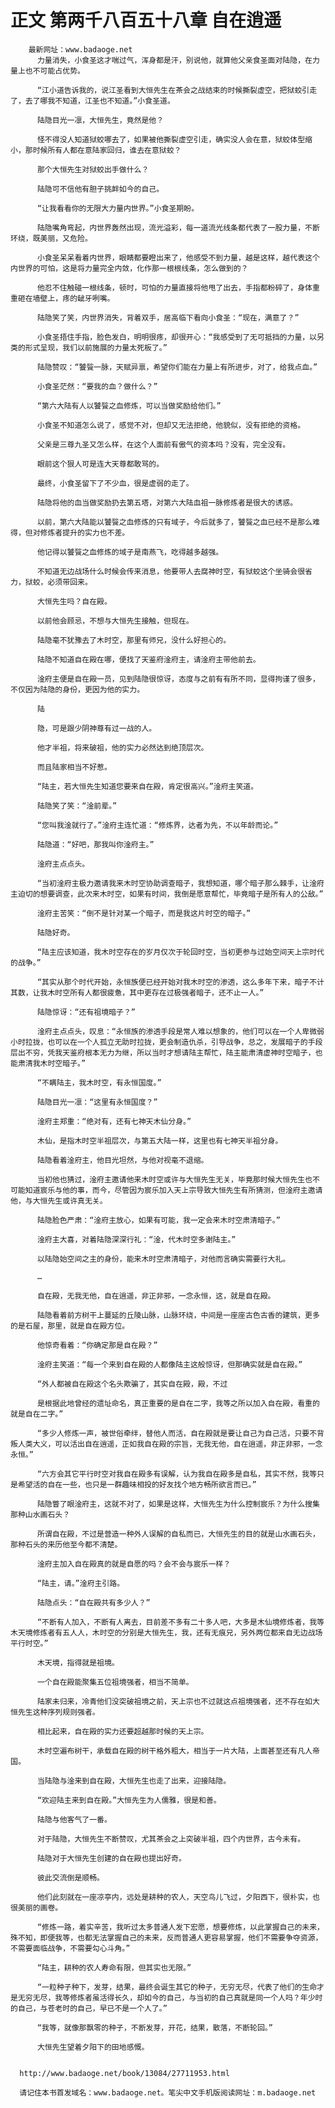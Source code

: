 # 正文 第两千八百五十八章 自在逍遥
        最新网址：www.badaoge.net
          力量消失，小食圣这才喘过气，浑身都是汗，别说他，就算他父亲食圣面对陆隐，在力量上也不可能占优势。
      
          “江小道告诉我的，说江圣看到大恒先生在茶会之战结束的时候撕裂虚空，把狱蛟引走了，去了哪我不知道，江圣也不知道。”小食圣道。
      
          陆隐目光一凛，大恒先生，竟然是他？
      
          怪不得没人知道狱蛟哪去了，如果被他撕裂虚空引走，确实没人会在意，狱蛟体型缩小，那时候所有人都在意陆家回归，谁去在意狱蛟？
      
          那个大恒先生对狱蛟出手做什么？
      
          陆隐可不信他有胆子挑衅如今的自己。
      
          “让我看看你的无限大力量内世界。”小食圣期盼。
      
          陆隐嘴角弯起，内世界轰然出现，流光溢彩，每一道流光线条都代表了一股力量，不断环绕，既美丽，又危险。
      
          小食圣呆呆看着内世界，眼睛都要瞪出来了，他感受不到力量，越是这样，越代表这个内世界的可怕，这是将力量完全内敛，化作那一根根线条，怎么做到的？
      
          他忍不住触碰一根线条，顿时，可怕的力量直接将他甩了出去，手指都粉碎了，身体重重砸在墙壁上，疼的龇牙咧嘴。
      
          陆隐笑了笑，内世界消失，背着双手，居高临下看向小食圣：“现在，满意了？”
      
          小食圣捂住手指，脸色发白，明明很疼，却很开心：“我感受到了无可抵挡的力量，以另类的形式呈现，我们以前施展的力量太死板了。”
      
          陆隐赞叹：“饕餮一脉，天赋异禀，希望你们能在力量上有所进步，对了，给我点血。”
      
          小食圣茫然：“要我的血？做什么？”
      
          “第六大陆有人以饕餮之血修炼，可以当做奖励给他们。”
      
          小食圣不知道怎么说了，感觉不对，但却又无法拒绝，他貌似，没有拒绝的资格。
      
          父亲是三尊九圣又怎么样，在这个人面前有傲气的资本吗？没有，完全没有。
      
          眼前这个狠人可是连大天尊都敢骂的。
      
          最终，小食圣留下了不少血，很是虚弱的走了。
      
          陆隐将他的血当做奖励扔去第五塔，对第六大陆血祖一脉修炼者是很大的诱惑。
      
          以前，第六大陆能以饕餮之血修炼的只有域子，今后就多了，饕餮之血已经不是那么难得，但对修炼者提升的实力也不差。
      
          他记得以饕餮之血修炼的域子是南燕飞，吃得越多越强。
      
          不知道无边战场什么时候会传来消息，他要带人去腐神时空，有狱蛟这个坐骑会很省力，狱蛟，必须带回来。
      
          大恒先生吗？自在殿。
      
          以前他会顾忌，不想与大恒先生接触，但现在。
      
          陆隐毫不犹豫去了木时空，那里有师兄，没什么好担心的。
      
          陆隐不知道自在殿在哪，便找了天鉴府淦府主，请淦府主带他前去。
      
          淦府主便是自在殿一员，见到陆隐很惊讶，态度与之前有有所不同，显得拘谨了很多，不仅因为陆隐的身份，更因为他的实力。
      
          陆
      
          隐，可是跟少阴神尊有过一战的人。
      
          他才半祖，将来破祖，他的实力必然达到绝顶层次。
      
          而且陆家相当不好惹。
      
          “陆主，若大恒先生知道您要来自在殿，肯定很高兴。”淦府主笑道。
      
          陆隐笑了笑：“淦前辈。”
      
          “您叫我淦就行了。”淦府主连忙道：“修炼界，达者为先，不以年龄而论。”
      
          陆隐道：“好吧，那我叫你淦府主。”
      
          淦府主点点头。
      
          “当初淦府主极力邀请我来木时空协助调查暗子，我想知道，哪个暗子那么棘手，让淦府主迫切的想要调查，此次来木时空，如果有时间，我倒是愿意帮忙，毕竟暗子是所有人的公敌。”
      
          淦府主苦笑：“倒不是针对某一个暗子，而是我这片时空的暗子。”
      
          陆隐好奇。
      
          “陆主应该知道，我木时空存在的岁月仅次于轮回时空，当初更参与过始空间天上宗时代的战争。”
      
          “其实从那个时代开始，永恒族便已经开始对我木时空的渗透，这么多年下来，暗子不计其数，让我木时空所有人都很疲惫，其中更存在过极强者暗子，还不止一人。”
      
          陆隐惊讶：“还有祖境暗子？”
      
          淦府主点点头，叹息：“永恒族的渗透手段是常人难以想象的，他们可以在一个人卑微弱小时拉拢，也可以在一个人孤立无助时拉拢，更会制造仇杀，引导战争，总之，发展暗子的手段层出不穷，凭我天鉴府根本无力为继，所以当时才想请陆主帮忙，陆主能肃清虚神时空暗子，也能肃清我木时空暗子。”
      
          “不瞒陆主，我木时空，有永恒国度。”
      
          陆隐目光一凛：“这里有永恒国度？”
      
          淦府主郑重：“绝对有，还有七神天木仙分身。”
      
          木仙，是指木时空半祖层次，与第五大陆一样，这里也有七神天半祖分身。
      
          陆隐看着淦府主，他目光坦然，与他对视毫不退缩。
      
          当初他也猜过，淦府主邀请他来木时空或许与大恒先生无关，毕竟那时候大恒先生也不可能知道宸乐与他的事，而今，尽管因为宸乐加入天上宗导致大恒先生有所猜测，但淦府主邀请他，与大恒先生或许真无关。
      
          陆隐脸色严肃：“淦府主放心，如果有可能，我一定会来木时空肃清暗子。”
      
          淦府主大喜，对着陆隐深深行礼：“淦，代木时空多谢陆主。”
      
          以陆隐始空间之主的身份，能来木时空肃清暗子，对他而言确实需要行大礼。
      
          …
      
          自在殿，无我无他，自在逍遥，非正非邪，一念永恒，这，就是自在殿。
      
          陆隐看着前方树干上蔓延的丘陵山脉，山脉环绕，中间是一座座古色古香的建筑，更多的是石屋，那里，就是自在殿方位。
      
          他惊奇看着：“你确定那是自在殿？”
      
          淦府主笑道：“每一个来到自在殿的人都像陆主这般惊讶，但那确实就是自在殿。”
      
          “外人都被自在殿这个名头欺骗了，其实自在殿，殿，不过
      
          是根据此地曾经的遗址命名，真正重要的是自在二字，我等之所以加入自在殿，看重的就是自在二字。”
      
          “多少人修炼一声，被世俗牵绊，替他人而活，自在殿就是要让自己为自己活，只要不背叛人类大义，可以活出自在逍遥，正如我自在殿的宗旨，无我无他，自在逍遥，非正非邪，一念永恒。”
      
          “六方会其它平行时空对我自在殿多有误解，认为我自在殿多是自私，其实不然，我等只是希望活的自在一些，也只是一群趣味相投的好友找个地方畅所欲言而已。”
      
          陆隐瞥了眼淦府主，这就不对了，如果是这样，大恒先生为什么控制宸乐？为什么搜集那种山水画石头？
      
          所谓自在殿，不过是营造一种外人误解的自私而已，大恒先生的目的就是山水画石头，那种石头的来历他至今都不清楚。
      
          淦府主加入自在殿真的就是自愿的吗？会不会与宸乐一样？
      
          “陆主，请。”淦府主引路。
      
          陆隐点头：“自在殿共有多少人？”
      
          “不断有人加入，不断有人离去，目前差不多有二十多人吧，大多是木仙境修炼者，我等木天境修炼者有五人人，木时空的分别是大恒先生，我，还有无痕兄，另外两位都来自无边战场平行时空。”
      
          木天境，指得就是祖境。
      
          一个自在殿能聚集五位祖境强者，相当不简单。
      
          陆家未归来，冷青他们没突破祖境之前，天上宗也不过就这点祖境强者，还不存在如大恒先生这种序列规则强者。
      
          相比起来，自在殿的实力还要超越那时候的天上宗。
      
          木时空遍布树干，承载自在殿的树干格外粗大，相当于一片大陆，上面甚至还有凡人帝国。
      
          当陆隐与淦来到自在殿，大恒先生也走了出来，迎接陆隐。
      
          “欢迎陆主来到自在殿。”大恒先生为人儒雅，很是和善。
      
          陆隐与他客气了一番。
      
          对于陆隐，大恒先生不断赞叹，尤其茶会之上突破半祖，四个内世界，古今未有。
      
          陆隐对于大恒先生创建的自在殿也提出好奇。
      
          彼此交流倒是顺畅。
      
          他们此刻就在一座凉亭内，远处是耕种的农人，天空鸟儿飞过，夕阳西下，很朴实，也很美丽的画卷。
      
          “修炼一路，着实辛苦，我听过太多普通人发下宏愿，想要修炼，以此掌握自己的未来，殊不知，即便我等，也都无法掌握自己的未来，反而普通人更容易掌握，他们不需要争夺资源，不需要面临战争，不需要勾心斗角。”
      
          “陆主，耕种的农人寿命有限，但其实也无限。”
      
          “一粒种子种下，发芽，结果，最终会诞生其它的种子，无穷无尽，代表了他们的生命才是无穷无尽，我等修炼者虽活得长久，却如今的自己，与当初的自己真就是同一个人吗？年少时的自己，与苍老时的自己，早已不是一个人了。”
      
          “我等，就像那飘零的种子，不断发芽，开花，结果，散落，不断轮回。”
      
          大恒先生望着夕阳下的田地感慨。
      
      
      http://www.badaoge.net/book/13084/27711953.html
      
      请记住本书首发域名：www.badaoge.net。笔尖中文手机版阅读网址：m.badaoge.net